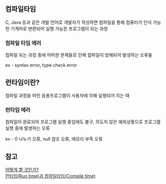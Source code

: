 ## 컴파일타임

C, Java 등과 같은 개발 언어로 개발자가 작성하면 컴파일을 통해 컴퓨터가 인식 가능한 기계어로 변환되어 실행 가능한 프로그램이 되는 과정

### 컴파일 타임 에러

컴파일 되는 과정 중에 어떠한 문제들로 인해 컴파일이 방해되어 발생하는 오류들

ex - syntax error, type check error

## 런타임이란?

컴파일 과정을 마친 응용프로그램이 사용자에 의해 실행되어 지는 때

### 런타임 에러

컴파일이 완료되어 프로그램 실행 중임에도 불구, 의도치 않은 예외상황으로 프로그램 실행 중에 발생하는 오류

ex - 0 나누기 오류, null 참조 오류, 메모리 부족 오류



## 참고
[어떻게 짤 것인가?](https://spaghetti-code.tistory.com/35)  
[런타임(Run time)과 컴파일타임(Compile time)](https://dd-corp.tistory.com/9)

